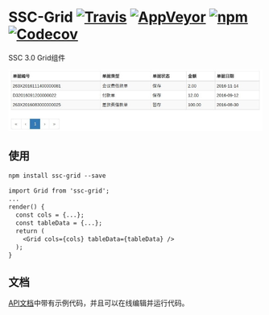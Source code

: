 # SSC-Grid [![Travis][build-badge]][build] [![AppVeyor][appveyor-badge]][appveyor] [![npm][npm-badge]][npm] [![Codecov][codecov-badge]][codecov]

SSC 3.0 Grid组件

![](screenshot_20170124_012.jpg)

## 使用

```
npm install ssc-grid --save
```

```
import Grid from 'ssc-grid';
...
render() {
  const cols = {...};
  const tableData = {...};
  return (
    <Grid cols={cols} tableData={tableData} />
  );
}
```

## 文档

[API文档][documentation]中带有示例代码，并且可以在线编辑并运行代码。

[documentation]: http://ssc-grid.github.io
[contributing]: CONTRIBUTING.md

[build-badge]: https://travis-ci.org/yyssc/ssc-grid.svg?branch=master
[build]: https://travis-ci.org/yyssc/ssc-grid

[npm-badge]: https://badge.fury.io/js/ssc-grid.svg
[npm]: http://badge.fury.io/js/ssc-grid

[codecov-badge]: https://img.shields.io/codecov/c/github/yyssc/ssc-grid/master.svg
[codecov]: https://codecov.io/gh/yyssc/ssc-grid

[appveyor-badge]: https://img.shields.io/appveyor/ci/yyssc/ssc-grid/master.svg
[appveyor]: https://ci.appveyor.com/project/yyssc/ssc-grid

